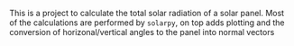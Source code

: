 This is a project to calculate the total solar radiation of a solar panel. Most of the calculations are performed by `solarpy`,
on top adds plotting and the conversion of horizonal/vertical angles to the panel into normal vectors
